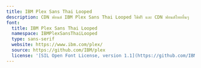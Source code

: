 ```yaml
---
title: IBM Plex Sans Thai Looped
description: CDN ฟอนต์ IBM Plex Sans Thai Looped ใช้ฟรี และ CDN ฟอนต์ไทยอื่นๆ
font:
  title: IBM Plex Sans Thai Looped
  namespace: IBMPlexSansThaiLooped
  type: sans-serif
  website: https://www.ibm.com/plex/
  source: https://github.com/IBM/plex
  license: '[SIL Open Font License, version 1.1](https://github.com/IBM/plex/blob/master/LICENSE.txt)'
---
```


<div></div>

